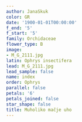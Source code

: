 ```yaml
---
author: JanaSkuk
color: GR
date: '1900-01-01T00:00:00'
f_end: '5'
f_start: '5'
family: Orchidaceae
flower_type: B
image:
- M_G_2111.jpg
latin: Ophrys insectifera
lead: M_G_2111.jpg
lead_sample: false
name: index
order: Ophrys
parallel: false
petals: '6'
petals_joined: false
star_shape: false
title: Muholiko mačje uho
---
```


